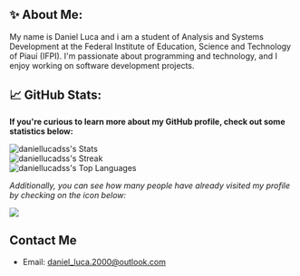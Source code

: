 ## :sparkles: About Me:

My name is Daniel Luca and i am a student of Analysis and Systems Development at the Federal Institute of Education, Science and Technology of Piauí (IFPI). I'm passionate about programming and technology, and I enjoy working on software development projects.

## :chart_with_upwards_trend: GitHub Stats:

**If you're curious to learn more about my GitHub profile, check out some statistics below:**

![daniellucadss's Stats](https://github-readme-stats.vercel.app/api?username=daniellucadss&theme=dracula&show_icons=true&hide_border=true&count_private=false)<br/>
![daniellucadss's Streak](https://github-readme-streak-stats.herokuapp.com/?user=daniellucadss&theme=dracula&hide_border=true)<br/>
![daniellucadss's Top Languages](https://github-readme-stats.vercel.app/api/top-langs/?username=daniellucadss&theme=dracula&show_icons=true&hide_border=true&layout=compact)<br/>

*Additionally, you can see how many people have already visited my profile by checking on the icon below:*

[![](https://visitcount.itsvg.in/api?id=danielucadss&label=Profile%20Views&color=5&icon=5&pretty=true)](https://visitcount.itsvg.in)

## Contact Me

- Email: [daniel_luca.2000@outlook.com](mailto:daniel_luca.2000@outlook.com)

<!--
## Hi there 👋

**daniellucadss/daniellucadss** is a ✨ _special_ ✨ repository because its `README.md` (this file) appears on your GitHub profile.

Here are some ideas to get you started:

- 🔭 I’m currently working on ...
- 🌱 I’m currently learning ...
- 👯 I’m looking to collaborate on ...
- 🤔 I’m looking for help with ...
- 💬 Ask me about ...
- 📫 How to reach me: ...
- 😄 Pronouns: ...
- ⚡ Fun fact: ...
-->
